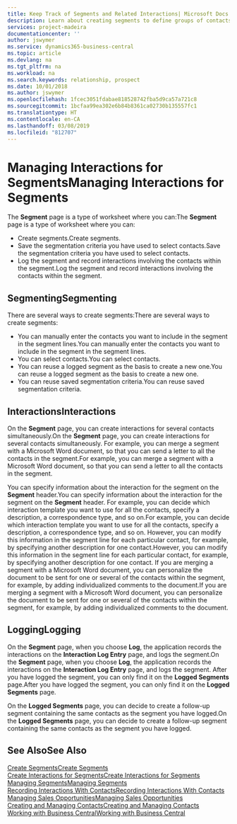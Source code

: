 ```yaml
---
title: Keep Track of Segments and Related Interactions| Microsoft Docs
description: Learn about creating segments to define groups of contacts and specifying interactions for segments.
services: project-madeira
documentationcenter: ''
author: jswymer
ms.service: dynamics365-business-central
ms.topic: article
ms.devlang: na
ms.tgt_pltfrm: na
ms.workload: na
ms.search.keywords: relationship, prospect
ms.date: 10/01/2018
ms.author: jswymer
ms.openlocfilehash: 1fcec3051fdabae818528742fba5d9ca57a721c8
ms.sourcegitcommit: 1bcfaa99ea302e6b84b8361ca02730b135557fc1
ms.translationtype: HT
ms.contentlocale: en-CA
ms.lasthandoff: 03/08/2019
ms.locfileid: "812707"
---
```

# <a name="managing-interactions-for-segments"></a><span data-ttu-id="63d50-103">Managing Interactions for Segments</span><span class="sxs-lookup"><span data-stu-id="63d50-103">Managing Interactions for Segments</span></span>
<span data-ttu-id="63d50-104">The **Segment** page is a type of worksheet where you can:</span><span class="sxs-lookup"><span data-stu-id="63d50-104">The **Segment** page is a type of worksheet where you can:</span></span>

* <span data-ttu-id="63d50-105">Create segments.</span><span class="sxs-lookup"><span data-stu-id="63d50-105">Create segments.</span></span>
* <span data-ttu-id="63d50-106">Save the segmentation criteria you have used to select contacts.</span><span class="sxs-lookup"><span data-stu-id="63d50-106">Save the segmentation criteria you have used to select contacts.</span></span>
* <span data-ttu-id="63d50-107">Log the segment and record interactions involving the contacts within the segment.</span><span class="sxs-lookup"><span data-stu-id="63d50-107">Log the segment and record interactions involving the contacts within the segment.</span></span>

## <a name="segmenting"></a><span data-ttu-id="63d50-108">Segmenting</span><span class="sxs-lookup"><span data-stu-id="63d50-108">Segmenting</span></span>
<span data-ttu-id="63d50-109">There are several ways to create segments:</span><span class="sxs-lookup"><span data-stu-id="63d50-109">There are several ways to create segments:</span></span>

* <span data-ttu-id="63d50-110">You can manually enter the contacts you want to include in the segment in the segment lines.</span><span class="sxs-lookup"><span data-stu-id="63d50-110">You can manually enter the contacts you want to include in the segment in the segment lines.</span></span>
* <span data-ttu-id="63d50-111">You can select contacts.</span><span class="sxs-lookup"><span data-stu-id="63d50-111">You can select contacts.</span></span>
* <span data-ttu-id="63d50-112">You can reuse a logged segment as the basis to create a new one.</span><span class="sxs-lookup"><span data-stu-id="63d50-112">You can reuse a logged segment as the basis to create a new one.</span></span>
* <span data-ttu-id="63d50-113">You can reuse saved segmentation criteria.</span><span class="sxs-lookup"><span data-stu-id="63d50-113">You can reuse saved segmentation criteria.</span></span>

## <a name="interactions"></a><span data-ttu-id="63d50-114">Interactions</span><span class="sxs-lookup"><span data-stu-id="63d50-114">Interactions</span></span>
<span data-ttu-id="63d50-115">On the **Segment** page, you can create interactions for several contacts simultaneously.</span><span class="sxs-lookup"><span data-stu-id="63d50-115">On the **Segment** page, you can create interactions for several contacts simultaneously.</span></span> <span data-ttu-id="63d50-116">For example, you can merge a segment with a Microsoft Word document, so that you can send a letter to all the contacts in the segment.</span><span class="sxs-lookup"><span data-stu-id="63d50-116">For example, you can merge a segment with a Microsoft Word document, so that you can send a letter to all the contacts in the segment.</span></span>

<span data-ttu-id="63d50-117">You can specify information about the interaction for the segment on the **Segment** header.</span><span class="sxs-lookup"><span data-stu-id="63d50-117">You can specify information about the interaction for the segment on the **Segment** header.</span></span> <span data-ttu-id="63d50-118">For example, you can decide which interaction template you want to use for all the contacts, specify a description, a correspondence type, and so on.</span><span class="sxs-lookup"><span data-stu-id="63d50-118">For example, you can decide which interaction template you want to use for all the contacts, specify a description, a correspondence type, and so on.</span></span> <span data-ttu-id="63d50-119">However, you can modify this information in the segment line for each particular contact, for example, by specifying another description for one contact.</span><span class="sxs-lookup"><span data-stu-id="63d50-119">However, you can modify this information in the segment line for each particular contact, for example, by specifying another description for one contact.</span></span> <span data-ttu-id="63d50-120">If you are merging a segment with a Microsoft Word document, you can personalize the document to be sent for one or several of the contacts within the segment, for example, by adding individualized comments to the document.</span><span class="sxs-lookup"><span data-stu-id="63d50-120">If you are merging a segment with a Microsoft Word document, you can personalize the document to be sent for one or several of the contacts within the segment, for example, by adding individualized comments to the document.</span></span>

## <a name="logging"></a><span data-ttu-id="63d50-121">Logging</span><span class="sxs-lookup"><span data-stu-id="63d50-121">Logging</span></span>
<span data-ttu-id="63d50-122">On the **Segment** page, when you choose **Log**, the application records the interactions on the **Interaction Log Entry** page, and logs the segment.</span><span class="sxs-lookup"><span data-stu-id="63d50-122">On the **Segment** page, when you choose **Log**, the application records the interactions on the **Interaction Log Entry** page, and logs the segment.</span></span> <span data-ttu-id="63d50-123">After you have logged the segment, you can only find it on the **Logged Segments** page.</span><span class="sxs-lookup"><span data-stu-id="63d50-123">After you have logged the segment, you can only find it on the **Logged Segments** page.</span></span>

<span data-ttu-id="63d50-124">On the **Logged Segments** page, you can decide to create a follow-up segment containing the same contacts as the segment you have logged.</span><span class="sxs-lookup"><span data-stu-id="63d50-124">On the **Logged Segments** page, you can decide to create a follow-up segment containing the same contacts as the segment you have logged.</span></span>

## <a name="see-also"></a><span data-ttu-id="63d50-125">See Also</span><span class="sxs-lookup"><span data-stu-id="63d50-125">See Also</span></span>
[<span data-ttu-id="63d50-126">Create Segments</span><span class="sxs-lookup"><span data-stu-id="63d50-126">Create Segments</span></span>](marketing-how-create-segment.md)  
[<span data-ttu-id="63d50-127">Create Interactions for Segments</span><span class="sxs-lookup"><span data-stu-id="63d50-127">Create Interactions for Segments</span></span>](marketing-how-create-interactions.md)  
[<span data-ttu-id="63d50-128">Managing Segments</span><span class="sxs-lookup"><span data-stu-id="63d50-128">Managing Segments</span></span>](marketing-segments.md)  
[<span data-ttu-id="63d50-129">Recording Interactions With Contacts</span><span class="sxs-lookup"><span data-stu-id="63d50-129">Recording Interactions With Contacts</span></span>](marketing-interactions.md)  
[<span data-ttu-id="63d50-130">Managing Sales Opportunities</span><span class="sxs-lookup"><span data-stu-id="63d50-130">Managing Sales Opportunities</span></span>](marketing-manage-sales-opportunities.md)  
[<span data-ttu-id="63d50-131">Creating and Managing Contacts</span><span class="sxs-lookup"><span data-stu-id="63d50-131">Creating and Managing Contacts</span></span>](marketing-contacts.md)  
[<span data-ttu-id="63d50-132">Working with Business Central</span><span class="sxs-lookup"><span data-stu-id="63d50-132">Working with Business Central</span></span>](ui-work-product.md)
